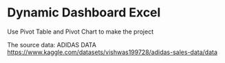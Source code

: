 # Dynamic Dashboard Excel
Use Pivot Table and Pivot Chart to make the project

The source data: ADIDAS DATA
https://www.kaggle.com/datasets/vishwas199728/adidas-sales-data/data
